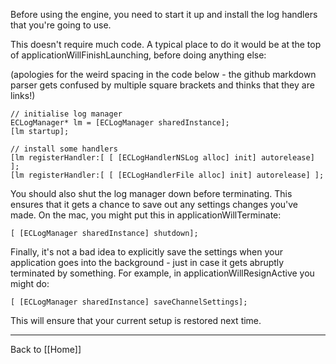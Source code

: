 Before using the engine, you need to start it up and install the log handlers that you're going to use.

This doesn't require much code. A typical place to do it would be at the top of applicationWillFinishLaunching, before doing anything else:

(apologies for the weird spacing in the code below - the github markdown parser gets confused by multiple square brackets and thinks that they are links!)


    // initialise log manager
    ECLogManager* lm = [ECLogManager sharedInstance];
    [lm startup];
    
    // install some handlers
    [lm registerHandler:[ [ [ECLogHandlerNSLog alloc] init] autorelease] ];
    [lm registerHandler:[ [ [ECLogHandlerFile alloc] init] autorelease] ];


You should also shut the log manager down before terminating. This ensures that it gets a chance to save out any settings changes you've made. On the mac, you might put this in applicationWillTerminate:

    [ [ECLogManager sharedInstance] shutdown];


Finally, it's not a bad idea to explicitly save the settings when your application goes into the background - just in case it gets abruptly terminated by something. For example, in applicationWillResignActive you might do:

    [ [ECLogManager sharedInstance] saveChannelSettings];



This will ensure that your current setup is restored next time.


***

Back to [[Home]]